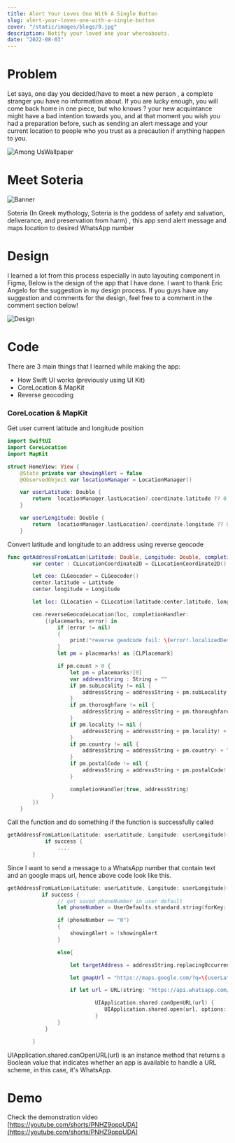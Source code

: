```yaml
---
title: Alert Your Loves One With A Single Button
slug: alert-your-loves-one-with-a-single-button
cover: "/static/images/blogs/9.jpg"
description: Notify your loved one your whereabouts.
date: "2022-08-03"
---
```


# Problem

Let says, one day you decided/have to meet a new person , a complete stranger you have no information about. If you are lucky enough, you will come back home in one piece, but who knows ? your new acquintance might have a bad intention towards you, and at that moment you wish you had a preparation before, such as sending an alert message and your current location to people who you trust as a precaution if anything happen to you.

![Among UsWallpaper](https://d1lss44hh2trtw.cloudfront.net/assets/editorial/2020/09/among-us-steam-release-trailer-0-2-screenshot.png)

# Meet Soteria

![Banner](/static/images/blogs/soteria/banner.jpg)

Soteria (In Greek mythology, Soteria is the goddess of safety and salvation, deliverance, and preservation from harm) , this app send alert message and maps location to desired WhatsApp number

# Design

I learned a lot from this process especially in auto layouting component in Figma, Below is the design of the app that I have done. I want to thank Eric Angelo for the suggestion in my design process. If you guys have any suggestion and comments for the design, feel free to a comment in the comment section below!

![Design](/static/images/blogs/soteria/design.png)

# Code

There are 3 main things that I learned while making the app:
- How Swift UI works (previously using UI Kit)
- CoreLocation & MapKit
- Reverse geocoding

### CoreLocation & MapKit


Get user current latitude and longitude position
```swift
import SwiftUI
import CoreLocation
import MapKit

struct HomeView: View {
    @State private var showingAlert = false
    @ObservedObject var locationManager = LocationManager()

    var userLatitude: Double {
        return  locationManager.lastLocation?.coordinate.latitude ?? 0
    }

    var userLongitude: Double {
        return  locationManager.lastLocation?.coordinate.longitude ?? 0
    }
```

Convert latitude and longitude to an address using reverse geocode

```swift
func getAddressFromLatLon(Latitude: Double, Longitude: Double, completionHandler: @escaping CompletionHandler) {
        var center : CLLocationCoordinate2D = CLLocationCoordinate2D()

        let ceo: CLGeocoder = CLGeocoder()
        center.latitude = Latitude
        center.longitude = Longitude

        let loc: CLLocation = CLLocation(latitude:center.latitude, longitude: center.longitude)

        ceo.reverseGeocodeLocation(loc, completionHandler:
            {(placemarks, error) in
                if (error != nil)
                {
                    print("reverse geodcode fail: \(error!.localizedDescription)")
                }
                let pm = placemarks! as [CLPlacemark]

                if pm.count > 0 {
                    let pm = placemarks![0]
                    var addressString : String = ""
                    if pm.subLocality != nil {
                        addressString = addressString + pm.subLocality! + ", "
                    }
                    if pm.thoroughfare != nil {
                        addressString = addressString + pm.thoroughfare! + ", "
                    }
                    if pm.locality != nil {
                        addressString = addressString + pm.locality! + ", "
                    }
                    if pm.country != nil {
                        addressString = addressString + pm.country! + ", "
                    }
                    if pm.postalCode != nil {
                        addressString = addressString + pm.postalCode! + " "
                    }

                    completionHandler(true, addressString)
              }
        })
    }
```

Call the function and do something if the function is successfully called
```swift
getAddressFromLatLon(Latitude: userLatitude, Longitude: userLongitude){ (success, addressString) in
            if success {
                ....
        }
```

Since I want to send a message to a WhatsApp number that contain text and an google maps url, hence above code look like this.

```swift
getAddressFromLatLon(Latitude: userLatitude, Longitude: userLongitude){ (success, addressString) in
           if success {
                // get saved phoneNumber in user default
                let phoneNumber = UserDefaults.standard.string(forKey: "phoneNumber") ?? "0"

                if (phoneNumber == "0")
                {
                    showingAlert = !showingAlert
                }

                else{

                    let targetAddress = addressString.replacingOccurrences(of: " ", with: "%20")

                    let gmapUrl = "https://maps.google.com/?q=\(userLatitude),\(userLongitude)"

                    if let url = URL(string: "https://api.whatsapp.com/send/?phone=\( phoneNumber)&text=Help!%20Sender%20Sedang%20Dalam%20Masalah!%20Koordinate%20di%20Alamat%20di%20\(targetAddress)%20\(gmapUrl)&type=phone_number&app_absent=0"),

                            UIApplication.shared.canOpenURL(url) {
                               UIApplication.shared.open(url, options: [:])
                            }
                }
            }

        }
```

 UIApplication.shared.canOpenURL(url) is an instance method that returns a Boolean value that indicates whether an app is available to handle a URL scheme, in this case, it's WhatsApp.

# Demo

Check the demonstration video
[https://youtube.com/shorts/PNHZ9oppUDA](https://youtube.com/shorts/PNHZ9oppUDA)
